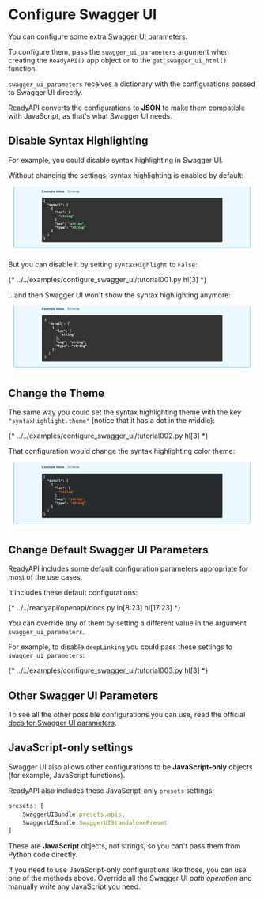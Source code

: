 # Configure Swagger UI

You can configure some extra <a href="https://swagger.io/docs/open-source-tools/swagger-ui/usage/configuration/" class="external-link" target="_blank">Swagger UI parameters</a>.

To configure them, pass the `swagger_ui_parameters` argument when creating the `ReadyAPI()` app object or to the `get_swagger_ui_html()` function.

`swagger_ui_parameters` receives a dictionary with the configurations passed to Swagger UI directly.

ReadyAPI converts the configurations to **JSON** to make them compatible with JavaScript, as that's what Swagger UI needs.

## Disable Syntax Highlighting

For example, you could disable syntax highlighting in Swagger UI.

Without changing the settings, syntax highlighting is enabled by default:

<img src="/img/tutorial/extending-openapi/image02.png">

But you can disable it by setting `syntaxHighlight` to `False`:

{* ../../examples/configure_swagger_ui/tutorial001.py hl[3] *}

...and then Swagger UI won't show the syntax highlighting anymore:

<img src="/img/tutorial/extending-openapi/image03.png">

## Change the Theme

The same way you could set the syntax highlighting theme with the key `"syntaxHighlight.theme"` (notice that it has a dot in the middle):

{* ../../examples/configure_swagger_ui/tutorial002.py hl[3] *}

That configuration would change the syntax highlighting color theme:

<img src="/img/tutorial/extending-openapi/image04.png">

## Change Default Swagger UI Parameters

ReadyAPI includes some default configuration parameters appropriate for most of the use cases.

It includes these default configurations:

{* ../../readyapi/openapi/docs.py ln[8:23] hl[17:23] *}

You can override any of them by setting a different value in the argument `swagger_ui_parameters`.

For example, to disable `deepLinking` you could pass these settings to `swagger_ui_parameters`:

{* ../../examples/configure_swagger_ui/tutorial003.py hl[3] *}

## Other Swagger UI Parameters

To see all the other possible configurations you can use, read the official <a href="https://swagger.io/docs/open-source-tools/swagger-ui/usage/configuration/" class="external-link" target="_blank">docs for Swagger UI parameters</a>.

## JavaScript-only settings

Swagger UI also allows other configurations to be **JavaScript-only** objects (for example, JavaScript functions).

ReadyAPI also includes these JavaScript-only `presets` settings:

```JavaScript
presets: [
    SwaggerUIBundle.presets.apis,
    SwaggerUIBundle.SwaggerUIStandalonePreset
]
```

These are **JavaScript** objects, not strings, so you can't pass them from Python code directly.

If you need to use JavaScript-only configurations like those, you can use one of the methods above. Override all the Swagger UI *path operation* and manually write any JavaScript you need.
